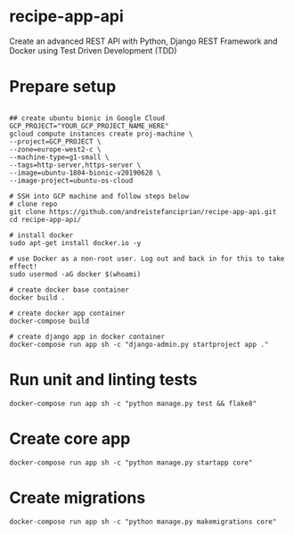 # recipe-app-api
Create an advanced REST API with Python, Django REST Framework and Docker using Test Driven Development (TDD)

# Prepare setup
```buildoutcfg

## create ubuntu bionic in Google Cloud
GCP_PROJECT="YOUR_GCP_PROJECT_NAME_HERE"
gcloud compute instances create proj-machine \
--project=GCP_PROJECT \
--zone=europe-west2-c \
--machine-type=g1-small \
--tags=http-server,https-server \
--image=ubuntu-1804-bionic-v20190628 \
--image-project=ubuntu-os-cloud 

# SSH into GCP machine and follow steps below
# clone repo
git clone https://github.com/andreistefanciprian/recipe-app-api.git
cd recipe-app-api/

# install docker
sudo apt-get install docker.io -y

# use Docker as a non-root user. Log out and back in for this to take effect!
sudo usermod -aG docker $(whoami)

# create docker base container
docker build .

# create docker app container
docker-compose build

# create django app in docker container
docker-compose run app sh -c "django-admin.py startproject app ."

```

# Run unit and linting tests
```buildoutcfg
docker-compose run app sh -c "python manage.py test && flake8"

```

# Create core app
```buildoutcfg
docker-compose run app sh -c "python manage.py startapp core"
```
# Create migrations
```buildoutcfg
docker-compose run app sh -c "python manage.py makemigrations core"
```